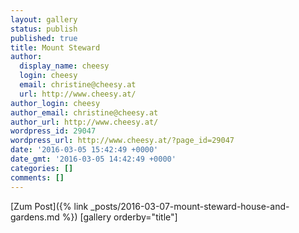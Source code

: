 ```yaml
---
layout: gallery
status: publish
published: true
title: Mount Steward
author:
  display_name: cheesy
  login: cheesy
  email: christine@cheesy.at
  url: http://www.cheesy.at/
author_login: cheesy
author_email: christine@cheesy.at
author_url: http://www.cheesy.at/
wordpress_id: 29047
wordpress_url: http://www.cheesy.at/?page_id=29047
date: '2016-03-05 15:42:49 +0000'
date_gmt: '2016-03-05 14:42:49 +0000'
categories: []
comments: []
---
```


[Zum Post]({% link _posts/2016-03-07-mount-steward-house-and-gardens.md %})
[gallery orderby="title"]

